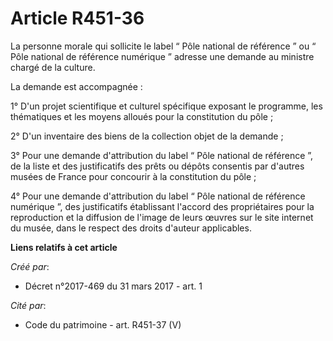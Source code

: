 # Article R451-36

La personne morale qui sollicite le label “ Pôle national de référence ” ou “ Pôle national de référence numérique ” adresse
une demande au ministre chargé de la culture.

La demande est accompagnée :

1° D'un projet scientifique et culturel spécifique exposant le programme, les thématiques et les moyens alloués pour la
constitution du pôle ;

2° D'un inventaire des biens de la collection objet de la demande ;

3° Pour une demande d'attribution du label “ Pôle national de référence ”, de la liste et des justificatifs des prêts ou
dépôts consentis par d'autres musées de France pour concourir à la constitution du pôle ;

4° Pour une demande d'attribution du label “ Pôle national de référence numérique ”, des justificatifs établissant l'accord
des propriétaires pour la reproduction et la diffusion de l'image de leurs œuvres sur le site internet du musée, dans le
respect des droits d'auteur applicables.

**Liens relatifs à cet article**

_Créé par_:

  - Décret n°2017-469 du 31 mars 2017 - art. 1

_Cité par_:

  - Code du patrimoine - art. R451-37 (V)
